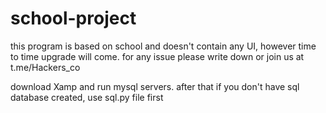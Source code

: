# school-project
this program is based on school and doesn't contain any UI, however time to time upgrade will come. for any issue please write down or join us at t.me/Hackers_co

download Xamp and run mysql servers. after that if you don't have sql database created, use sql.py file first
